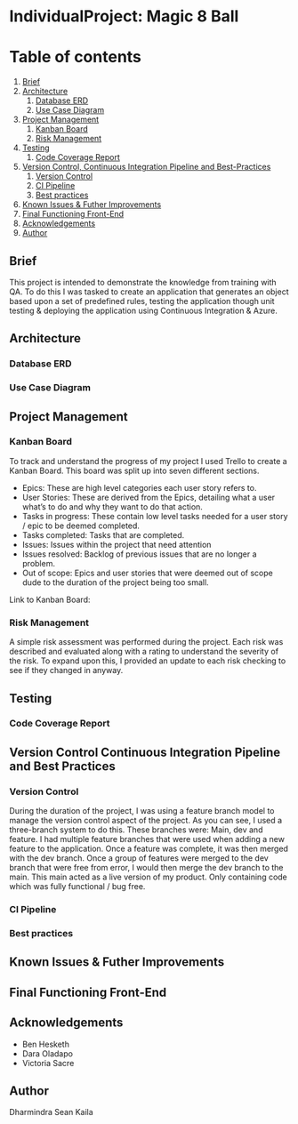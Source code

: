 # IndividualProject: Magic 8 Ball

# Table of contents
1. [Brief](#Brief)
2. [Architecture](#Architecture)
    1. [Database ERD](#Database-ERD)
    2. [Use Case Diagram](#Use-Case-Diagram)
3. [Project Management](#Project-Management)
    1. [Kanban Board](#Kanban-Board)
    2. [Risk Management](#Risk-Management)
4. [Testing](#Testing)
    1. [Code Coverage Report](#Code-Coverage-Report)
5. [Version Control, Continuous Integration Pipeline and Best-Practices](#Version-Control-Continuous-Integration-Pipeline-and-Best-Practices)
    1. [Version Control](#Version-Control)
    2. [CI Pipeline](#CI-Pipeline)
    3. [Best practices](#Best-practices)
6. [Known Issues & Futher Improvements](#Known-Issues-&-Futher-Improvements)
7. [Final Functioning Front-End](#Final-Functioning-Front-End)
8. [Acknowledgements](#Acknowledgements)
9. [Author](#Author)

## Brief 
This project is intended to demonstrate the knowledge from training with QA. To do this I was tasked to create an application that generates an object based upon a set of predefined rules, testing the application though unit testing & deploying the application using Continuous Integration & Azure.

## Architecture

### Database ERD


### Use Case Diagram 


## Project Management 

### Kanban Board
To track and understand the progress of my project I used Trello to create a Kanban Board. This board was split up into seven different sections.

- Epics: These are high level categories each user story refers to. 
- User Stories: These are derived from the Epics, detailing what a user what’s to do and why they want to do that action. 
- Tasks in progress: These contain low level tasks needed for a user story / epic to be deemed completed. 
- Tasks completed: Tasks that are completed. 
- Issues: Issues within the project that need attention
- Issues resolved: Backlog of previous issues that are no longer a problem. 
- Out of scope: Epics and user stories that were deemed out of scope dude to the duration of the project being too small.

Link to Kanban Board: 
### Risk Management

A simple risk assessment was performed during the project. Each risk was described and evaluated along with a rating to understand the severity of the risk. To expand upon this, I provided an update to each risk checking to see if they changed in anyway.


## Testing


### Code Coverage Report


## Version Control Continuous Integration Pipeline and Best Practices

### Version Control
During the duration of the project, I was using a feature branch model to manage the version control aspect of the project. As you can see, I used a three-branch system to do this. These branches were: Main, dev and feature. I had multiple feature branches that were used when adding a new feature to the application. Once a feature was complete, it was then merged with the dev branch. Once a group of features were merged to the dev branch that were free from error, I would then merge the dev branch to the main. This main acted as a live version of my product. Only containing code which was fully functional / bug free. 

### CI Pipeline 

### Best practices


## Known Issues & Futher Improvements 


## Final Functioning Front-End



## Acknowledgements
- Ben Hesketh
- Dara Oladapo
- Victoria Sacre

## Author
Dharmindra Sean Kaila
